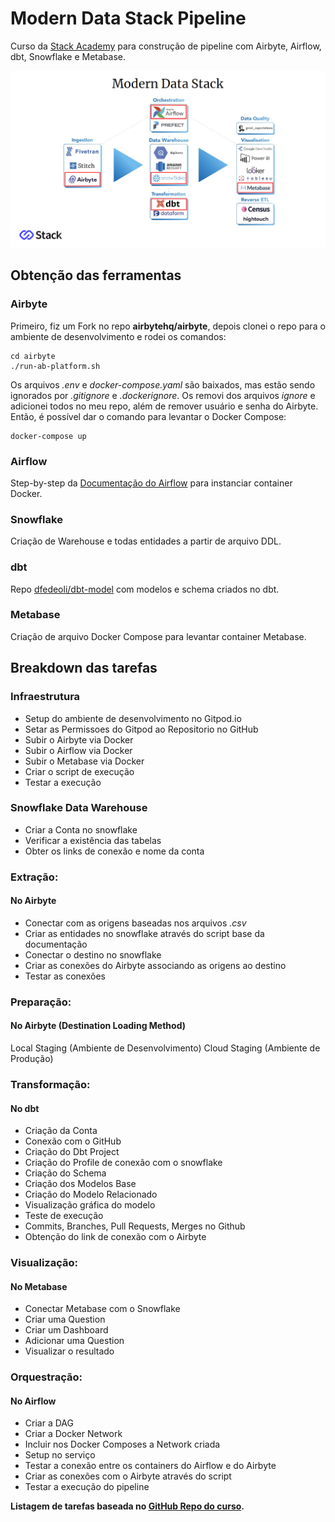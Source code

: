 # Modern Data Stack Pipeline

Curso da [Stack Academy](https://stackacademy.com.br) para construção de pipeline com Airbyte, Airflow, dbt, Snowflake e Metabase.

![alt text](https://github.com/dfedeoli/mds-pipeline/blob/main/modern_data_stack.png?raw=true)

## Obtenção das ferramentas

### Airbyte 

Primeiro, fiz um Fork no repo **airbytehq/airbyte**, depois clonei o repo para o ambiente de desenvolvimento e rodei os comandos:  
<pre><code>cd airbyte  
./run-ab-platform.sh
</code></pre>

Os arquivos _.env_ e _docker-compose.yaml_ são baixados, mas estão sendo ignorados por _.gitignore_ e _.dockerignore_. Os removi dos arquivos _ignore_ e adicionei todos no meu repo, além de remover usuário e senha do Airbyte. Então, é possível dar o comando para levantar o Docker Compose:  
<pre><code>docker-compose up
</code></pre>

### Airflow

Step-by-step da [Documentação do Airflow](https://airflow.apache.org/docs/apache-airflow/stable/howto/docker-compose/index.html) para instanciar container Docker.

### Snowflake
Criação de Warehouse e todas entidades a partir de arquivo DDL.

### dbt

Repo [dfedeoli/dbt-model](https://github.com/dfedeoli/dbt-model) com modelos e schema criados no dbt.

### Metabase

Criação de arquivo Docker Compose para levantar container Metabase.


## Breakdown das tarefas

### Infraestrutura

* Setup do ambiente de desenvolvimento no Gitpod.io
* Setar as Permissoes do Gitpod ao Repositorio no GitHub
* Subir o Airbyte via Docker
* Subir o Airflow via Docker
* Subir o Metabase via Docker
* Criar o script de execução
* Testar a execução

### Snowflake Data Warehouse

* Criar a Conta no snowflake
* Verificar a existência das tabelas
* Obter os links de conexão e nome da conta

### Extração:

#### No Airbyte

* Conectar com as origens baseadas nos arquivos _.csv_
* Criar as entidades no snowflake através do script base da documentação
* Conectar o destino no snowflake
* Criar as conexões do Airbyte associando as origens ao destino 
* Testar as conexões

### Preparação:

#### No Airbyte (Destination Loading Method)

Local Staging (Ambiente de Desenvolvimento)
Cloud Staging (Ambiente de Produção)

### Transformação:

#### No dbt

* Criação da Conta
* Conexão com o GitHub
* Criação do Dbt Project
* Criação do Profile de conexão com o snowflake
* Criação do Schema
* Criação dos Modelos Base
* Criação do Modelo Relacionado
* Visualização gráfica do modelo
* Teste de execução
* Commits, Branches, Pull Requests, Merges no Github
* Obtenção do link de conexão com o Airbyte


### Visualização:

#### No Metabase

* Conectar Metabase com o Snowflake
* Criar uma Question
* Criar um Dashboard
* Adicionar uma Question
* Visualizar o resultado

### Orquestração:

#### No Airflow

* Criar a DAG
* Criar a Docker Network
* Incluir nos Docker Composes a Network criada
* Setup no serviço
* Testar a conexão entre os containers do Airflow e do Airbyte
* Criar as conexões com o Airbyte através do script
* Testar a execução do pipeline

**Listagem de tarefas baseada no [GitHub Repo do curso](https://github.com/moderndatastackpipeline/modern-data-stack).**
